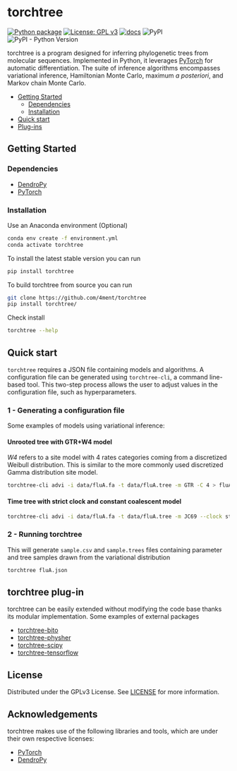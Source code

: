 # torchtree

[![Python package](https://github.com/4ment/torchtree/actions/workflows/python-package.yml/badge.svg)](https://github.com/4ment/torchtree/actions/workflows/python-package.yml)
[![License: GPL v3](https://img.shields.io/badge/License-GPLv3-blue.svg)](https://www.gnu.org/licenses/gpl-3.0)
[![docs](https://github.com/4ment/torchtree/actions/workflows/publish_documentation.yml/badge.svg)](https://github.com/4ment/torchtree/actions/workflows/publish_documentation.yml)
![PyPI](https://img.shields.io/pypi/v/torchtree)
![PyPI - Python Version](https://img.shields.io/pypi/pyversions/torchtree)


torchtree is a program designed for inferring phylogenetic trees from molecular sequences. Implemented in Python, it leverages [PyTorch] for automatic differentiation. The suite of inference algorithms encompasses variational inference, Hamiltonian Monte Carlo, maximum *a posteriori*, and Markov chain Monte Carlo.

- [Getting Started](#getting-started)
  - [Dependencies](#dependencies)
  - [Installation](#installation)
- [Quick start](#quick-start)
- [Plug-ins](#torchtree-plug-in)

## Getting Started

### Dependencies
 - [DendroPy]
 - [PyTorch]

 ### Installation
Use an Anaconda environment (Optional)
```bash
conda env create -f environment.yml
conda activate torchtree
```

To install the latest stable version you can run
```bash
pip install torchtree
```

To build torchtree from source you can run
```bash
git clone https://github.com/4ment/torchtree
pip install torchtree/
```

Check install
```bash
torchtree --help
```

## Quick start
`torchtree` requires a JSON file containing models and algorithms. A configuration file can be generated using `torchtree-cli`, a command line-based tool. This two-step process allows the user to adjust values in the configuration file, such as hyperparameters.

### 1 - Generating a configuration file
Some examples of models using variational inference:

#### Unrooted tree with GTR+W4 model
*W4* refers to a site model with 4 rates categories coming from a discretized Weibull distribution. This is similar to the more commonly used discretized Gamma distribution site model.

```bash
torchtree-cli advi -i data/fluA.fa -t data/fluA.tree -m GTR -C 4 > fluA.json
```

#### Time tree with strict clock and constant coalescent model
```bash
torchtree-cli advi -i data/fluA.fa -t data/fluA.tree -m JC69 --clock strict --coalescent constant > fluA.json
```

### 2 - Running torchtree
This will generate `sample.csv` and `sample.trees` files containing parameter and tree samples drawn from the variational distribution
```bash
torchtree fluA.json
```

## torchtree plug-in
torchtree can be easily extended without modifying the code base thanks its modular implementation. Some examples of external packages
- [torchtree-bito]
- [torchtree-physher]
- [torchtree-scipy]
- [torchtree-tensorflow]

## License

Distributed under the GPLv3 License. See [LICENSE](LICENSE) for more information.

## Acknowledgements

torchtree makes use of the following libraries and tools, which are under their own respective licenses:

 - [PyTorch]
 - [DendroPy]

[DendroPy]: https://github.com/jeetsukumaran/DendroPy
[PyTorch]: https://pytorch.org
[torchtree-bito]: https://github.com/4ment/torchtree-bito
[torchtree-physher]: https://github.com/4ment/torchtree-physher
[torchtree-scipy]: https://github.com/4ment/torchtree-scipy
[torchtree-tensorflow]: https://github.com/4ment/torchtree-tensorflow